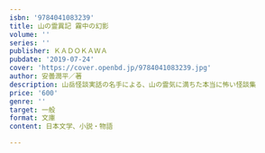 ```yaml
---
isbn: '9784041083239'
title: 山の霊異記 霧中の幻影
volume: ''
series: ''
publisher: ＫＡＤＯＫＡＷＡ
pubdate: '2019-07-24'
cover: 'https://cover.openbd.jp/9784041083239.jpg'
author: 安曇潤平／著
description: 山岳怪談実話の名手による、山の霊気に満ちた本当に怖い怪談集
price: '600'
genre: ''
target: 一般
format: 文庫
content: 日本文学、小説・物語

---
```

